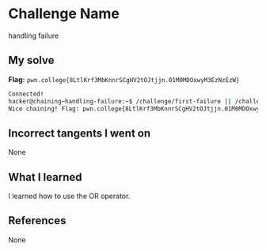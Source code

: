 # Challenge Name
handling failure

## My solve
**Flag:** `pwn.college{8LtlKrf3MbKnnrSCgHV2tOJtjjn.01M0MDOxwyM3EzNzEzW}`

```bash
Connected!
hacker@chaining~handling-failure:~$ /challenge/first-failure || /challenge/second
Nice chaining! Flag: pwn.college{8LtlKrf3MbKnnrSCgHV2tOJtjjn.01M0MDOxwyM3EzNzEzW}
```
## Incorrect tangents I went on
None

## What I learned
I learned how to use the OR operator.

## References 
None
